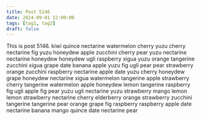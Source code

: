 ```yaml
---
title: Post 5146
date: 2024-09-01 12:00:00
tags: [tag1, tag2]
draft: false
---
```

This is post 5146.
kiwi
quince
nectarine
watermelon
cherry
yuzu
cherry
nectarine
fig
yuzu
honeydew
apple
zucchini
cherry
pear
yuzu
nectarine
nectarine
honeydew
honeydew
ugli
raspberry
xigua
yuzu
orange
tangerine
zucchini
xigua
grape
date
banana
apple
yuzu
fig
ugli
pear
pear
strawberry
orange
zucchini
raspberry
nectarine
apple
date
yuzu
cherry
honeydew
grape
honeydew
nectarine
xigua
watermelon
tangerine
apple
strawberry
cherry
tangerine
watermelon
apple
honeydew
lemon
tangerine
raspberry
fig
ugli
apple
fig
pear
yuzu
ugli
nectarine
yuzu
strawberry
mango
lemon
lemon
strawberry
nectarine
cherry
elderberry
orange
strawberry
zucchini
tangerine
tangerine
pear
orange
grape
fig
raspberry
raspberry
apple
date
nectarine
banana
mango
quince
date
nectarine
pear
